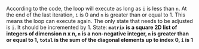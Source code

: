 According to the code, the loop will execute as long as `i` is less than `n`. At the end of the last iteration, `i` is 0 and `n` is greater than or equal to 1. This means the loop can execute again. The only state that needs to be adjusted is `i`. It should be incremented by 1.
State: **`matrix` is a square 2D list of integers of dimension n x n, `n` is a non-negative integer, `n` is greater than or equal to 1, `total` is the sum of the diagonal elements up to index 0, `i` is 1**